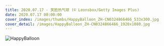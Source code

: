 ```yaml
---
title: 2020.07.17 - 笑脸热气球 (© Leonsbox/Getty Images Plus)
date: 2020.07.17 00:00:00
cover_index: /images/thumbs/HappyBalloon_ZH-CN0324866466_533x300.jpg
cover_detail: /images/HappyBalloon_ZH-CN0324866466_1920x1080.jpg
---
```


![HappyBalloon](/images/HappyBalloon_ZH-CN0324866466_1920x1080.jpg)
